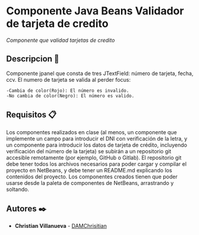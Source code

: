 # Componente Java Beans Validador de tarjeta de credito

_Componente que validad tarjetas de credito_

## Descripcion 🚀
Componente jpanel que consta de tres JTextField: número de tarjeta, fecha, ccv.
El numero de tarjeta se valida al perder focus:

    -Cambia de color(Rojo): El número es invalido.
    -No cambia de color(Negro): El número es valido.

## Requisitos 📋
Los componentes realizados en clase (al menos, un componente que implemente un campo para introducir el DNI con verificación de la letra, y un componente para introducir los datos de tarjeta de crédito, incluyendo verificación del número de la tarjeta) se subirán a un repositorio git accesible remotamente (por ejemplo, GitHub o Gitlab). El repositorio git debe tener todos los archivos necesarios para poder cargar y compilar el proyecto en NetBeans, y debe tener un README.md explicando los contenidos del proyecto. Los componentes creados tienen que poder usarse desde la paleta de componentes de NetBeans, arrastrando y soltando.


## Autores ✒️

* **Christian Villanueva** - [DAMChrisitian](https://github.com/DAMChristian)
